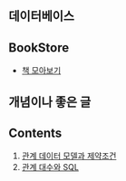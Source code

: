 ## 데이터베이스

## BookStore

- [책 모아보기](bookstore.md)

## 개념이나 좋은 글

## Contents
1. [관계 데이터 모델과 제약조건](constraint.md)
2. [관계 대수와 SQL](sql.md)